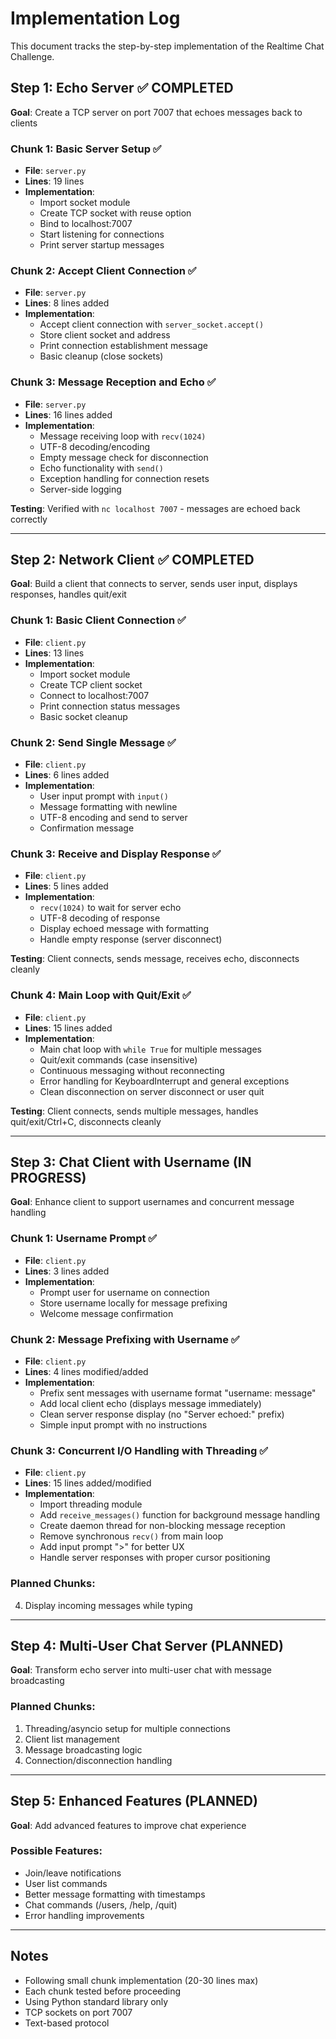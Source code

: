# Implementation Log

This document tracks the step-by-step implementation of the Realtime Chat Challenge.

## Step 1: Echo Server ✅ COMPLETED

**Goal**: Create a TCP server on port 7007 that echoes messages back to clients

### Chunk 1: Basic Server Setup ✅
- **File**: `server.py`
- **Lines**: 19 lines
- **Implementation**: 
  - Import socket module
  - Create TCP socket with reuse option
  - Bind to localhost:7007
  - Start listening for connections
  - Print server startup messages

### Chunk 2: Accept Client Connection ✅
- **File**: `server.py` 
- **Lines**: 8 lines added
- **Implementation**:
  - Accept client connection with `server_socket.accept()`
  - Store client socket and address
  - Print connection establishment message
  - Basic cleanup (close sockets)

### Chunk 3: Message Reception and Echo ✅
- **File**: `server.py`
- **Lines**: 16 lines added
- **Implementation**:
  - Message receiving loop with `recv(1024)`
  - UTF-8 decoding/encoding
  - Empty message check for disconnection
  - Echo functionality with `send()`
  - Exception handling for connection resets
  - Server-side logging

**Testing**: Verified with `nc localhost 7007` - messages are echoed back correctly

---

## Step 2: Network Client ✅ COMPLETED

**Goal**: Build a client that connects to server, sends user input, displays responses, handles quit/exit

### Chunk 1: Basic Client Connection ✅
- **File**: `client.py`
- **Lines**: 13 lines
- **Implementation**:
  - Import socket module
  - Create TCP client socket
  - Connect to localhost:7007
  - Print connection status messages
  - Basic socket cleanup

### Chunk 2: Send Single Message ✅
- **File**: `client.py`
- **Lines**: 6 lines added
- **Implementation**:
  - User input prompt with `input()`
  - Message formatting with newline
  - UTF-8 encoding and send to server
  - Confirmation message

### Chunk 3: Receive and Display Response ✅
- **File**: `client.py`
- **Lines**: 5 lines added
- **Implementation**:
  - `recv(1024)` to wait for server echo
  - UTF-8 decoding of response
  - Display echoed message with formatting
  - Handle empty response (server disconnect)

**Testing**: Client connects, sends message, receives echo, disconnects cleanly

### Chunk 4: Main Loop with Quit/Exit ✅
- **File**: `client.py`
- **Lines**: 15 lines added
- **Implementation**:
  - Main chat loop with `while True` for multiple messages
  - Quit/exit commands (case insensitive)
  - Continuous messaging without reconnecting
  - Error handling for KeyboardInterrupt and general exceptions
  - Clean disconnection on server disconnect or user quit

**Testing**: Client connects, sends multiple messages, handles quit/exit/Ctrl+C, disconnects cleanly

---

## Step 3: Chat Client with Username (IN PROGRESS)

**Goal**: Enhance client to support usernames and concurrent message handling

### Chunk 1: Username Prompt ✅
- **File**: `client.py`
- **Lines**: 3 lines added
- **Implementation**:
  - Prompt user for username on connection
  - Store username locally for message prefixing
  - Welcome message confirmation

### Chunk 2: Message Prefixing with Username ✅
- **File**: `client.py`
- **Lines**: 4 lines modified/added
- **Implementation**:
  - Prefix sent messages with username format "username: message"
  - Add local client echo (displays message immediately)
  - Clean server response display (no "Server echoed:" prefix)
  - Simple input prompt with no instructions

### Chunk 3: Concurrent I/O Handling with Threading ✅
- **File**: `client.py`
- **Lines**: 15 lines added/modified
- **Implementation**:
  - Import threading module
  - Add `receive_messages()` function for background message handling
  - Create daemon thread for non-blocking message reception
  - Remove synchronous `recv()` from main loop
  - Add input prompt ">" for better UX
  - Handle server responses with proper cursor positioning

### Planned Chunks:
4. Display incoming messages while typing

---

## Step 4: Multi-User Chat Server (PLANNED)

**Goal**: Transform echo server into multi-user chat with message broadcasting

### Planned Chunks:
1. Threading/asyncio setup for multiple connections
2. Client list management
3. Message broadcasting logic
4. Connection/disconnection handling

---

## Step 5: Enhanced Features (PLANNED)

**Goal**: Add advanced features to improve chat experience

### Possible Features:
- Join/leave notifications
- User list commands
- Better message formatting with timestamps
- Chat commands (/users, /help, /quit)
- Error handling improvements

---

## Notes

- Following small chunk implementation (20-30 lines max)
- Each chunk tested before proceeding
- Using Python standard library only
- TCP sockets on port 7007
- Text-based protocol